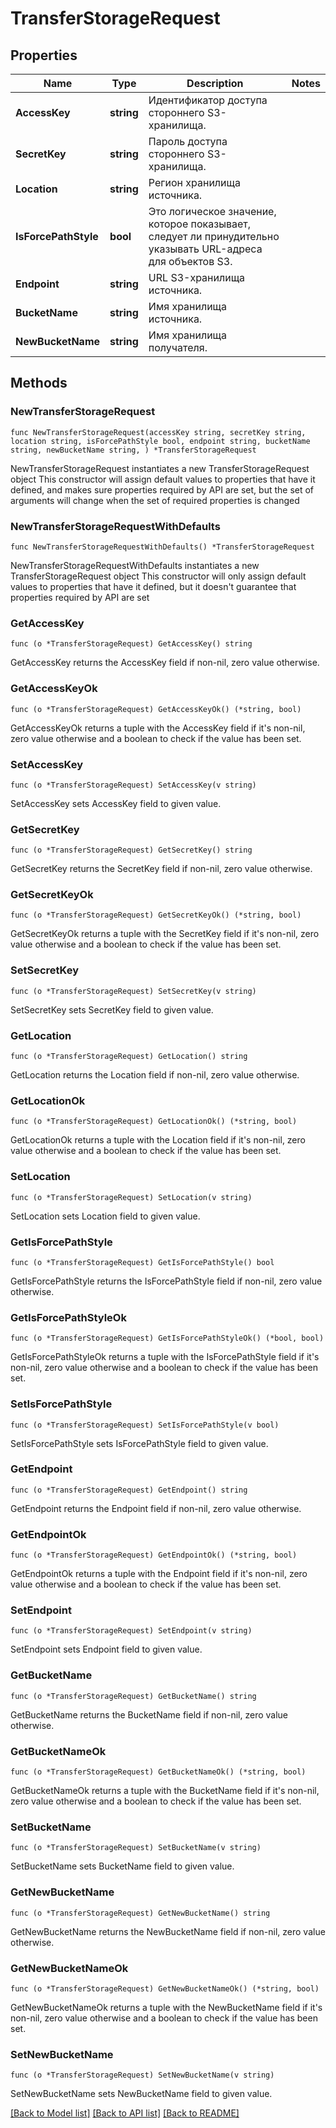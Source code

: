 # TransferStorageRequest

## Properties

Name | Type | Description | Notes
------------ | ------------- | ------------- | -------------
**AccessKey** | **string** | Идентификатор доступа стороннего S3-хранилища. | 
**SecretKey** | **string** | Пароль доступа стороннего S3-хранилища. | 
**Location** | **string** | Регион хранилища источника. | 
**IsForcePathStyle** | **bool** | Это логическое значение, которое показывает, следует ли принудительно указывать URL-адреса для объектов S3. | 
**Endpoint** | **string** | URL S3-хранилища источника. | 
**BucketName** | **string** | Имя хранилища источника. | 
**NewBucketName** | **string** | Имя хранилища получателя. | 

## Methods

### NewTransferStorageRequest

`func NewTransferStorageRequest(accessKey string, secretKey string, location string, isForcePathStyle bool, endpoint string, bucketName string, newBucketName string, ) *TransferStorageRequest`

NewTransferStorageRequest instantiates a new TransferStorageRequest object
This constructor will assign default values to properties that have it defined,
and makes sure properties required by API are set, but the set of arguments
will change when the set of required properties is changed

### NewTransferStorageRequestWithDefaults

`func NewTransferStorageRequestWithDefaults() *TransferStorageRequest`

NewTransferStorageRequestWithDefaults instantiates a new TransferStorageRequest object
This constructor will only assign default values to properties that have it defined,
but it doesn't guarantee that properties required by API are set

### GetAccessKey

`func (o *TransferStorageRequest) GetAccessKey() string`

GetAccessKey returns the AccessKey field if non-nil, zero value otherwise.

### GetAccessKeyOk

`func (o *TransferStorageRequest) GetAccessKeyOk() (*string, bool)`

GetAccessKeyOk returns a tuple with the AccessKey field if it's non-nil, zero value otherwise
and a boolean to check if the value has been set.

### SetAccessKey

`func (o *TransferStorageRequest) SetAccessKey(v string)`

SetAccessKey sets AccessKey field to given value.


### GetSecretKey

`func (o *TransferStorageRequest) GetSecretKey() string`

GetSecretKey returns the SecretKey field if non-nil, zero value otherwise.

### GetSecretKeyOk

`func (o *TransferStorageRequest) GetSecretKeyOk() (*string, bool)`

GetSecretKeyOk returns a tuple with the SecretKey field if it's non-nil, zero value otherwise
and a boolean to check if the value has been set.

### SetSecretKey

`func (o *TransferStorageRequest) SetSecretKey(v string)`

SetSecretKey sets SecretKey field to given value.


### GetLocation

`func (o *TransferStorageRequest) GetLocation() string`

GetLocation returns the Location field if non-nil, zero value otherwise.

### GetLocationOk

`func (o *TransferStorageRequest) GetLocationOk() (*string, bool)`

GetLocationOk returns a tuple with the Location field if it's non-nil, zero value otherwise
and a boolean to check if the value has been set.

### SetLocation

`func (o *TransferStorageRequest) SetLocation(v string)`

SetLocation sets Location field to given value.


### GetIsForcePathStyle

`func (o *TransferStorageRequest) GetIsForcePathStyle() bool`

GetIsForcePathStyle returns the IsForcePathStyle field if non-nil, zero value otherwise.

### GetIsForcePathStyleOk

`func (o *TransferStorageRequest) GetIsForcePathStyleOk() (*bool, bool)`

GetIsForcePathStyleOk returns a tuple with the IsForcePathStyle field if it's non-nil, zero value otherwise
and a boolean to check if the value has been set.

### SetIsForcePathStyle

`func (o *TransferStorageRequest) SetIsForcePathStyle(v bool)`

SetIsForcePathStyle sets IsForcePathStyle field to given value.


### GetEndpoint

`func (o *TransferStorageRequest) GetEndpoint() string`

GetEndpoint returns the Endpoint field if non-nil, zero value otherwise.

### GetEndpointOk

`func (o *TransferStorageRequest) GetEndpointOk() (*string, bool)`

GetEndpointOk returns a tuple with the Endpoint field if it's non-nil, zero value otherwise
and a boolean to check if the value has been set.

### SetEndpoint

`func (o *TransferStorageRequest) SetEndpoint(v string)`

SetEndpoint sets Endpoint field to given value.


### GetBucketName

`func (o *TransferStorageRequest) GetBucketName() string`

GetBucketName returns the BucketName field if non-nil, zero value otherwise.

### GetBucketNameOk

`func (o *TransferStorageRequest) GetBucketNameOk() (*string, bool)`

GetBucketNameOk returns a tuple with the BucketName field if it's non-nil, zero value otherwise
and a boolean to check if the value has been set.

### SetBucketName

`func (o *TransferStorageRequest) SetBucketName(v string)`

SetBucketName sets BucketName field to given value.


### GetNewBucketName

`func (o *TransferStorageRequest) GetNewBucketName() string`

GetNewBucketName returns the NewBucketName field if non-nil, zero value otherwise.

### GetNewBucketNameOk

`func (o *TransferStorageRequest) GetNewBucketNameOk() (*string, bool)`

GetNewBucketNameOk returns a tuple with the NewBucketName field if it's non-nil, zero value otherwise
and a boolean to check if the value has been set.

### SetNewBucketName

`func (o *TransferStorageRequest) SetNewBucketName(v string)`

SetNewBucketName sets NewBucketName field to given value.



[[Back to Model list]](../README.md#documentation-for-models) [[Back to API list]](../README.md#documentation-for-api-endpoints) [[Back to README]](../README.md)


